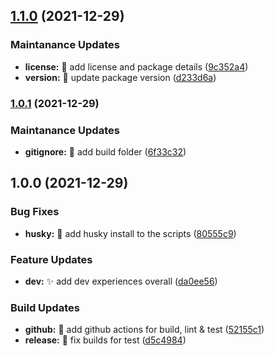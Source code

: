 ## [1.1.0](https://github.com/navin-moorthy/create-react-app/compare/1.0.1...1.1.0) (2021-12-29)


### Maintanance Updates

* **license:** 📄 add license and package details ([9c352a4](https://github.com/navin-moorthy/create-react-app/commit/9c352a4ccfe393787324b9672b1d4fadb53d584d))
* **version:** 🔖 update package version ([d233d6a](https://github.com/navin-moorthy/create-react-app/commit/d233d6a23d53b11ad9b5d7ae72f0077bf509bc9e))

### [1.0.1](https://github.com/navin-moorthy/create-react-app/compare/1.0.0...1.0.1) (2021-12-29)


### Maintanance Updates

* **gitignore:** 🙈 add build folder ([6f33c32](https://github.com/navin-moorthy/create-react-app/commit/6f33c32cb56cb698c27182a29e8ee41284044651))

## 1.0.0 (2021-12-29)


### Bug Fixes

* **husky:** 🐛 add husky install to the scripts ([80555c9](https://github.com/navin-moorthy/create-react-app/commit/80555c9820b028a9c545b02acff2c1189bcc1085))


### Feature Updates

* **dev:** ✨ add dev experiences overall ([da0ee56](https://github.com/navin-moorthy/create-react-app/commit/da0ee560d01ad1036abbdb09027e4f09048638c3))


### Build Updates

* **github:** 👷 add github actions for build, lint & test ([52155c1](https://github.com/navin-moorthy/create-react-app/commit/52155c16c8697383fc0f90de561aadaeaee260c8))
* **release:** 👷 fix builds for test ([d5c4984](https://github.com/navin-moorthy/create-react-app/commit/d5c4984671e65eabbcd3f5789bca9d1afc995579))

